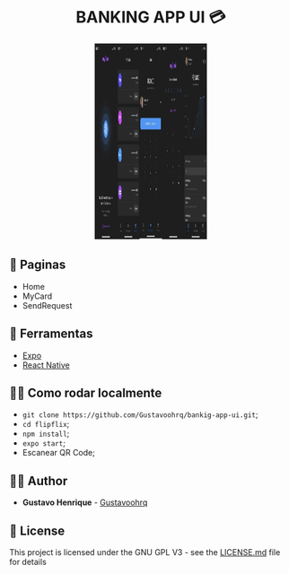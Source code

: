 <h1 align="center">
  <strong>BANKING APP UI 💳</strong>
</h1> 

<p align="center">
    <img src="https://github.com/Gustavoohrq/bankig-app-ui/blob/master/assets/screens.jpg" width="200" height="350" />
</p> 

## 📱 Paginas
- Home
- MyCard
- SendRequest

## 🧰 Ferramentas

- [Expo](https://expo.io/)
- [React Native](https://facebook.github.io/react-native/)



## 👩‍🏫 Como rodar localmente

- `git clone https://github.com/Gustavoohrq/bankig-app-ui.git`;
- `cd flipflix`;
- `npm install`;
- `expo start`;
- Escanear QR Code;
 
## 🙋‍♂️ Author

* **Gustavo Henrique** - [Gustavoohrq](https://github.com/Gustavoohrq)

## 📜 License

This project is licensed under the GNU GPL V3 - see the [LICENSE.md](https://github.com/Gustavoohrq/flipflix/blob/master/LICENCE.MD) file for details
